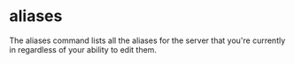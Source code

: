 # aliases

The aliases command lists all the aliases for the server that you're currently in regardless of your ability to edit them.
